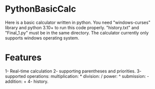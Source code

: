 # PythonBasicCalc

Here is a basic calculator written in python.
You need "windows-curses" library and python 3.10+ to run this code properly.
"history.txt" and "Final_1.py" must be in the same directory.
The calculator currently only supports windows operating system.

# Features

1- Real-time calculation
2- supporting parentheses and priorities.
3- supported operations:
  multiplication: *
  division: /
  power: ^
  submission: -
  addition: +
4- history.
